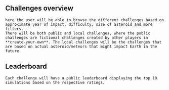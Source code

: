 ## Challenges overview
    here the user will be able to browse the different challenges based on approximate year of impact, difficulty, size of asteroid and more filters. 
    There will be both public and local challenges, where the public challenges are fictional challenges created by other players in **create-your-own**. The local challenges will be the challenges that are based on actual asteroid/meteors that might impact Earth in the future. 

## Leaderboard
    Each challenge will have a public leaderboard displaying the top 10 simulations based on the respective ratings. 
